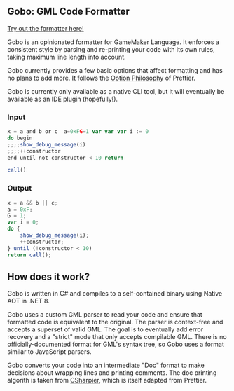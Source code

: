 ## Gobo: GML Code Formatter

[Try out the formatter here!](https://pizzaandy.github.io/Gobo/)

Gobo is an opinionated formatter for GameMaker Language. It enforces a consistent style by parsing and re-printing your code with its own rules, taking maximum line length into account.

Gobo currently provides a few basic options that affect formatting and has no plans to add more. It follows the [Option Philosophy](https://prettier.io/docs/en/option-philosophy.html) of Prettier.

Gobo is currently only available as a native CLI tool, but it will eventually be available as an IDE plugin (hopefully!).

### Input

```js
x = a and b or c  a=0xFG=1 var var var i := 0
do begin
;;;;show_debug_message(i)
;;;;++constructor
end until not constructor < 10 return

call()
```

### Output

```js
x = a && b || c;
a = 0xF;
G = 1;
var i = 0;
do {
    show_debug_message(i);
    ++constructor;
} until (!constructor < 10)
return call();
```

## How does it work?
Gobo is written in C# and compiles to a self-contained binary using Native AOT in .NET 8.

Gobo uses a custom GML parser to read your code and ensure that formatted code is equivalent to the original. The parser is context-free and accepts a superset of valid GML. The goal is to eventually add error recovery and a "strict" mode that only accepts compilable GML. There is no officially-documented format for GML's syntax tree, so Gobo uses a format similar to JavaScript parsers. 

Gobo converts your code into an intermediate "Doc" format to make decisions about wrapping lines and printing comments. The doc printing algorith is taken from [CSharpier](https://github.com/belav/csharpier), which is itself adapted from Prettier.


